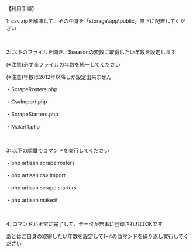 <p>【利用手順】</p>
<p>1: csv.zipを解凍して、その中身を「storage\app\public」直下に配置してください</p>
<br>
<p>2: 以下のファイルを開き、$seasonの変数に取得したい年数を設定します</p>
   <p>(※注意)必ず全ファイルの年数を統一してください</p>
   <p>(※注意)年数は2012年以降しか設定出来ません</p>
   <p>・ScrapeRosters.php</p>
   <p>・CsvImport.php</p>
   <p>・ScrapeStarters.php</p>
   <p>・MakeTf.php</p>
<br>
<p>3: 以下の順番でコマンドを実行してください</p>
   <p>・php artisan scrape:rosters</p>
   <p>・php artisan csv:import</p>
   <p>・php artisan scrape:starters</p>
   <p>・php artisan make:tf</p>
<br>
<p>4: コマンドが正常に完了して、データが無事に登録されればOKです</p>
   <p>あとはご自身の取得したい年数を設定して1~4のコマンドを繰り返し実行してください</p>